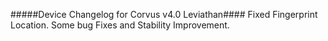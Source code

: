 #####Device Changelog for Corvus v4.0 Leviathan####
Fixed Fingerprint Location.
Some bug Fixes and Stability Improvement.
